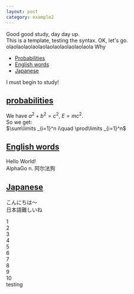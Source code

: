 ```yaml
---
layout: post
category: example2
---
```


<head>
    <script src="https://cdn.mathjax.org/mathjax/latest/MathJax.js?config=TeX-AMS-MML_HTMLorMML" type="text/javascript"></script>
    <script type="text/x-mathjax-config">
        MathJax.Hub.Config({
            tex2jax: {
            skipTags: ['script', 'noscript', 'style', 'textarea', 'pre'],
            inlineMath: [['$','$']]
            }
        });
    </script>
</head>

Good good study, day day up.\
This is a template, testing the syntax. OK, let's go. \
olaolaolaolaolaolaolaolaolaolaolaola Why

- [Probabilities](#probabilities)
- [English words](#english-words)
- [Japanese](#japanese)

I must begin to study!

## [probabilities](#probabilities)

We have $a^2+b^2=c^2$, $E=mc^2$.\
So we get:\
$\sum\limits _{i=1}^n i\quad \prod\limits _{i=1}^n$

## [English words](#english-words)

Hello World!\
AlphaGo n. 阿尔法狗

## [Japanese](#japanese)

こんにちは～\
日本語難しいね

1\
2\
3\
4\
5\
6\
7\
8\
9\
10\
testing
